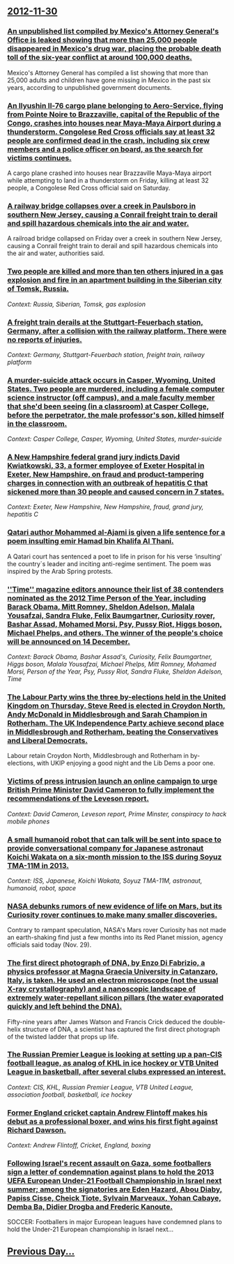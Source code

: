 ## [2012-11-30](/news/2012/11/30/index.md)

### [An unpublished list compiled by Mexico's Attorney General's Office is leaked showing that more than 25,000 people disappeared in Mexico's drug war, placing the probable death toll of the six-year conflict at around 100,000 deaths. ](/news/2012/11/30/an-unpublished-list-compiled-by-mexico-s-attorney-general-s-office-is-leaked-showing-that-more-than-25-000-people-disappeared-in-mexico-s-dr.md)
Mexico&#039;s Attorney General has compiled a list showing that more than 25,000 adults and children have gone missing in Mexico in the past six years, according to unpublished government documents.

### [An Ilyushin Il-76 cargo plane belonging to Aero-Service, flying from Pointe Noire to Brazzaville, capital of the Republic of the Congo, crashes into houses near Maya-Maya Airport during a thunderstorm. Congolese Red Cross officials say at least 32 people are confirmed dead in the crash, including six crew members and a police officer on board, as the search for victims continues. ](/news/2012/11/30/an-ilyushin-il-76-cargo-plane-belonging-to-aa-c-ro-service-flying-from-pointe-noire-to-brazzaville-capital-of-the-republic-of-the-congo-cra.md)
A cargo plane crashed into houses near Brazzaville Maya-Maya airport while attempting to land in a thunderstorm on Friday, killing at least 32 people, a Congolese Red Cross official said on Saturday.

### [A railway bridge collapses over a creek in Paulsboro in southern New Jersey, causing a Conrail freight train to derail and spill hazardous chemicals into the air and water. ](/news/2012/11/30/a-railway-bridge-collapses-over-a-creek-in-paulsboro-in-southern-new-jersey-causing-a-conrail-freight-train-to-derail-and-spill-hazardous-c.md)
A railroad bridge collapsed on Friday over a creek in southern New Jersey, causing a Conrail freight train to derail and spill hazardous chemicals into the air and water, authorities said.

### [Two people are killed and more than ten others injured in a gas explosion and fire in an apartment building in the Siberian city of Tomsk, Russia. ](/news/2012/11/30/two-people-are-killed-and-more-than-ten-others-injured-in-a-gas-explosion-and-fire-in-an-apartment-building-in-the-siberian-city-of-tomsk-r.md)
_Context: Russia, Siberian, Tomsk, gas explosion_

### [A freight train derails at the Stuttgart-Feuerbach station, Germany, after a collision with the railway platform. There were no reports of injuries. ](/news/2012/11/30/a-freight-train-derails-at-the-stuttgart-feuerbach-station-germany-after-a-collision-with-the-railway-platform-there-were-no-reports-of-i.md)
_Context: Germany, Stuttgart-Feuerbach station, freight train, railway platform_

### [A murder-suicide attack occurs in Casper, Wyoming, United States. Two people are murdered, including a female computer science instructor (off campus), and a male faculty member that she'd been seeing (in a classroom) at Casper College, before the perpetrator, the male professor's son, killed himself in the classroom. ](/news/2012/11/30/a-murderasuicide-attack-occurs-in-casper-wyoming-united-states-two-people-are-murdered-including-a-female-computer-science-instructor.md)
_Context: Casper College, Casper, Wyoming, United States, murder-suicide_

### [A New Hampshire federal grand jury indicts David Kwiatkowski, 33, a former employee of Exeter Hospital in Exeter, New Hampshire, on fraud and product-tampering charges in connection with an outbreak of hepatitis C that sickened more than 30 people and caused concern in 7 states. ](/news/2012/11/30/a-new-hampshire-federal-grand-jury-indicts-david-kwiatkowski-33-a-former-employee-of-exeter-hospital-in-exeter-new-hampshire-on-fraud-an.md)
_Context: Exeter, New Hampshire, New Hampshire, fraud, grand jury, hepatitis C_

### [Qatari author Mohammed al-Ajami is given a life sentence for a poem insulting emir Hamad bin Khalifa Al Thani. ](/news/2012/11/30/qatari-author-mohammed-al-ajami-is-given-a-life-sentence-for-a-poem-insulting-emir-hamad-bin-khalifa-al-thani.md)
A Qatari court has sentenced a poet to life in prison for his verse ‘insulting’ the country`s leader and inciting anti-regime sentiment. The poem was inspired by the Arab Spring protests.

### [''Time'' magazine editors announce their list of 38 contenders nominated as the 2012 Time Person of the Year, including Barack Obama, Mitt Romney, Sheldon Adelson, Malala Yousafzai, Sandra Fluke, Felix Baumgartner, Curiosity rover, Bashar Assad, Mohamed Morsi, Psy, Pussy Riot, Higgs boson, Michael Phelps, and others.  The winner of the people's choice will be announced on 14 December. ](/news/2012/11/30/time-magazine-editors-announce-their-list-of-38-contenders-nominated-as-the-2012-time-person-of-the-year-including-barack-obama-mitt-r.md)
_Context: Barack Obama, Bashar Assad's, Curiosity, Felix Baumgartner, Higgs boson, Malala Yousafzai, Michael Phelps, Mitt Romney, Mohamed Morsi, Person of the Year, Psy, Pussy Riot, Sandra Fluke, Sheldon Adelson, Time_

### [The Labour Party wins the three by-elections held in the United Kingdom on Thursday. Steve Reed is elected in Croydon North, Andy McDonald in Middlesbrough and Sarah Champion in Rotherham. The UK Independence Party achieve second place in Middlesbrough and Rotherham, beating the Conservatives and Liberal Democrats. ](/news/2012/11/30/the-labour-party-wins-the-three-by-elections-held-in-the-united-kingdom-on-thursday-steve-reed-is-elected-in-croydon-north-andy-mcdonald-i.md)
Labour retain Croydon North, Middlesbrough and Rotherham in by-elections, with UKIP enjoying a good night and the Lib Dems a poor one.

### [Victims of press intrusion launch an online campaign to urge British Prime Minister David Cameron to fully implement the recommendations of the Leveson report. ](/news/2012/11/30/victims-of-press-intrusion-launch-an-online-campaign-to-urge-british-prime-minister-david-cameron-to-fully-implement-the-recommendations-of.md)
_Context: David Cameron, Leveson report, Prime Minster, conspiracy to hack mobile phones_

### [A small humanoid robot that can talk will be sent into space to provide conversational company for Japanese astronaut Koichi Wakata on a six-month mission to the ISS during Soyuz TMA-11M in 2013. ](/news/2012/11/30/a-small-humanoid-robot-that-can-talk-will-be-sent-into-space-to-provide-conversational-company-for-japanese-astronaut-koichi-wakata-on-a-six.md)
_Context: ISS, Japanese, Koichi Wakata, Soyuz TMA-11M, astronaut, humanoid, robot, space_

### [NASA debunks rumors of new evidence of life on Mars, but its Curiosity rover continues to make many smaller discoveries. ](/news/2012/11/30/nasa-debunks-rumors-of-new-evidence-of-life-on-mars-but-its-curiosity-rover-continues-to-make-many-smaller-discoveries.md)
Contrary to rampant speculation, NASA&#039;s Mars rover Curiosity has not made an earth-shaking find just a few months into its Red Planet mission, agency officials said today (Nov. 29).

### [The first direct photograph of DNA, by Enzo Di Fabrizio, a physics professor at Magna Graecia University in Catanzaro, Italy, is taken. He used an electron microscope (not the usual X-ray crystallography) and a nanoscopic landscape of extremely water-repellant silicon pillars (the water evaporated quickly and left behind the DNA). ](/news/2012/11/30/the-first-direct-photograph-of-dna-by-enzo-di-fabrizio-a-physics-professor-at-magna-graecia-university-in-catanzaro-italy-is-taken-he-u.md)
Fifty-nine years after James Watson and Francis Crick deduced the double-helix structure of DNA, a scientist has captured the first direct photograph of the twisted ladder that props up life.

### [The Russian Premier League is looking at setting up a pan-CIS football league, as analog of KHL in ice hockey or VTB United League in basketball, after several clubs expressed an interest. ](/news/2012/11/30/the-russian-premier-league-is-looking-at-setting-up-a-pan-cis-football-league-as-analog-of-khl-in-ice-hockey-or-vtb-united-league-in-basket.md)
_Context: CIS, KHL, Russian Premier League, VTB United League, association football, basketball, ice hockey_

### [Former England cricket captain Andrew Flintoff makes his debut as a professional boxer, and wins his first fight against Richard Dawson. ](/news/2012/11/30/former-england-cricket-captain-andrew-flintoff-makes-his-debut-as-a-professional-boxer-and-wins-his-first-fight-against-richard-dawson.md)
_Context: Andrew Flintoff, Cricket, England, boxing_

### [Following Israel's recent assault on Gaza, some footballers sign a letter of condemnation against plans to hold the 2013 UEFA European Under-21 Football Championship in Israel next summer; among the signatories are Eden Hazard, Abou Diaby, Papiss Cisse, Cheick Tiote, Sylvain Marveaux, Yohan Cabaye, Demba Ba, Didier Drogba and Frederic Kanoute. ](/news/2012/11/30/following-israel-s-recent-assault-on-gaza-some-footballers-sign-a-letter-of-condemnation-against-plans-to-hold-the-2013-uefa-european-under.md)
 SOCCER: Footballers in major European leagues have condemned plans to hold the Under-21 European championship in Israel next&hellip;

## [Previous Day...](/news/2012/11/29/index.md)

